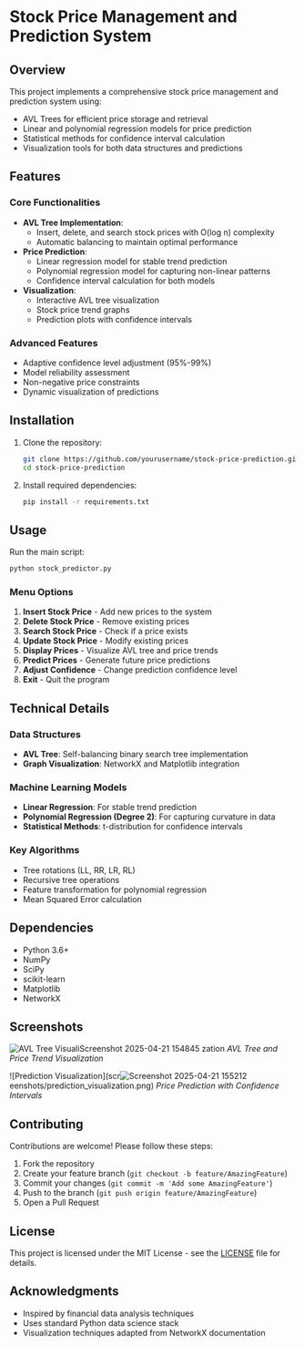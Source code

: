 # Stock Price Management and Prediction System

## Overview

This project implements a comprehensive stock price management and prediction system using:
- AVL Trees for efficient price storage and retrieval
- Linear and polynomial regression models for price prediction
- Statistical methods for confidence interval calculation
- Visualization tools for both data structures and predictions

## Features

### Core Functionalities
- **AVL Tree Implementation**:
  - Insert, delete, and search stock prices with O(log n) complexity
  - Automatic balancing to maintain optimal performance
- **Price Prediction**:
  - Linear regression model for stable trend prediction
  - Polynomial regression model for capturing non-linear patterns
  - Confidence interval calculation for both models
- **Visualization**:
  - Interactive AVL tree visualization
  - Stock price trend graphs
  - Prediction plots with confidence intervals

### Advanced Features
- Adaptive confidence level adjustment (95%-99%)
- Model reliability assessment
- Non-negative price constraints
- Dynamic visualization of predictions

## Installation

1. Clone the repository:
   ```bash
   git clone https://github.com/yourusername/stock-price-prediction.git
   cd stock-price-prediction
   ```

2. Install required dependencies:
   ```bash
   pip install -r requirements.txt
   ```

## Usage

Run the main script:
```bash
python stock_predictor.py
```

### Menu Options
1. **Insert Stock Price** - Add new prices to the system
2. **Delete Stock Price** - Remove existing prices
3. **Search Stock Price** - Check if a price exists
4. **Update Stock Price** - Modify existing prices
5. **Display Prices** - Visualize AVL tree and price trends
6. **Predict Prices** - Generate future price predictions
7. **Adjust Confidence** - Change prediction confidence level
8. **Exit** - Quit the program

## Technical Details

### Data Structures
- **AVL Tree**: Self-balancing binary search tree implementation
- **Graph Visualization**: NetworkX and Matplotlib integration

### Machine Learning Models
- **Linear Regression**: For stable trend prediction
- **Polynomial Regression (Degree 2)**: For capturing curvature in data
- **Statistical Methods**: t-distribution for confidence intervals

### Key Algorithms
- Tree rotations (LL, RR, LR, RL)
- Recursive tree operations
- Feature transformation for polynomial regression
- Mean Squared Error calculation

## Dependencies

- Python 3.6+
- NumPy
- SciPy
- scikit-learn
- Matplotlib
- NetworkX

## Screenshots

![AVL Tree Visuali![Screenshot 2025-04-21 154845](https://github.com/user-attachments/assets/68fd4036-58ca-4648-a62a-1b493a9572d5)
zation]()
*AVL Tree and Price Trend Visualization*

![Prediction Visualization](scr![Screenshot 2025-04-21 155212](https://github.com/user-attachments/assets/98bb1cd8-21c1-4323-a926-bc87f92fec7e)
eenshots/prediction_visualization.png)
*Price Prediction with Confidence Intervals*

## Contributing

Contributions are welcome! Please follow these steps:
1. Fork the repository
2. Create your feature branch (`git checkout -b feature/AmazingFeature`)
3. Commit your changes (`git commit -m 'Add some AmazingFeature'`)
4. Push to the branch (`git push origin feature/AmazingFeature`)
5. Open a Pull Request

## License

This project is licensed under the MIT License - see the [LICENSE](LICENSE) file for details.

## Acknowledgments

- Inspired by financial data analysis techniques
- Uses standard Python data science stack
- Visualization techniques adapted from NetworkX documentation
